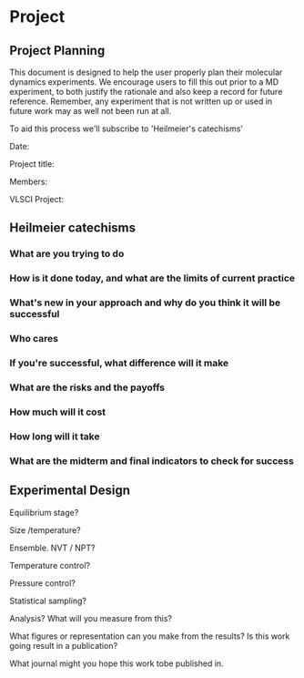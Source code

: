 # Project

## Project Planning

This document is designed to help the user properly plan their molecular
dynamics experiments.  We encourage users to fill this out prior to a MD
experiment, to both justify the rationale and also keep a record for future
reference. Remember, any experiment that is not written up or used in future
work may as well not been run at all.

To aid this process we'll subscribe to 'Heilmeier's catechisms'

Date:

Project title:

Members:

VLSCI Project:

## Heilmeier catechisms

### What are you trying to do

### How is it done today, and what are the limits of current practice

### What's new in your approach and why do you think it will be successful

### Who cares

### If you're successful, what difference will it make

### What are the risks and the payoffs

### How much will it cost

### How long will it take

### What are the midterm and final indicators to check for success

## Experimental Design

Equilibrium stage?

Size /temperature?

Ensemble.  NVT / NPT?

Temperature control?

Pressure control?

Statistical sampling?

Analysis?  What will you measure from this?

What figures or representation can you make from the results?  Is this
work going result in a publication?

What journal might you hope this work tobe published in.





